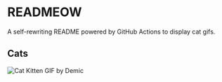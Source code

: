 # READMEOW

A self-rewriting README powered by GitHub Actions to display cat gifs.

## Cats

![Cat Kitten GIF by Demic](https://media4.giphy.com/media/3oriO0OEd9QIDdllqo/200.gif?cid=9acd02davuvm4ehw9uam9cxor2x28f7fhw14tifpsqv5ag9f&ep=v1_gifs_search&rid=200.gif&ct=g)
